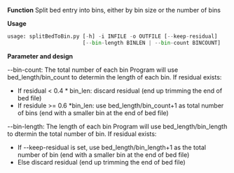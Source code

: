 **Function**
Split bed entry into bins, either by bin size or the number of bins

**Usage**
```python
usage: splitBedToBin.py [-h] -i INFILE -o OUTFILE [--keep-residual]
                        [--bin-length BINLEN | --bin-count BINCOUNT]
```

**Parameter and design**

--bin-count: The total number of each bin
Program will use bed_length/bin_count to determin the length of each bin.
If residual exists:
* If residual < 0.4 * bin_len: discard residual (end up trimming the end of bed file)
* If residule >= 0.6 *bin_len: use bed_length/bin_count+1 as total number of bins (end with a smaller bin at the end of bed file)

--bin-length: The length of each bin
Program will use bed_length/bin_length to dtermin the total number of bin.
If residual exists:
* If --keep-residual is set, use bed_length/bin_length+1 as the total number of bin (end with a smaller bin at the end of bed file)
* Else discard residual (end up trimming the end of bed file)


  
